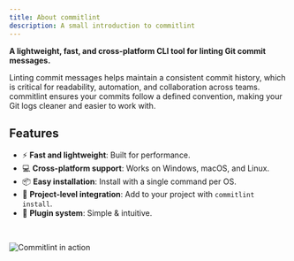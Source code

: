 ```yaml
---
title: About commitlint
description: A small introduction to commitlint
---
```


**A lightweight, fast, and cross-platform CLI tool for linting Git commit messages.**

Linting commit messages helps maintain a consistent commit history, which is critical for readability, automation, and collaboration across teams. commitlint ensures your commits follow a defined convention, making your Git logs cleaner and easier to work with.

## Features

- ⚡ **Fast and lightweight**: Built for performance.
- 💻 **Cross-platform support**: Works on Windows, macOS, and Linux.
- 📦 **Easy installation**: Install with a single command per OS.
- 🔧 **Project-level integration**: Add to your project with `commitlint install`.
- 💉 **Plugin system**: Simple & intuitive.

<br />

![Commitlint in action](https://uploads.jurien.dev/Blacklab/commitlint-example.gif)

